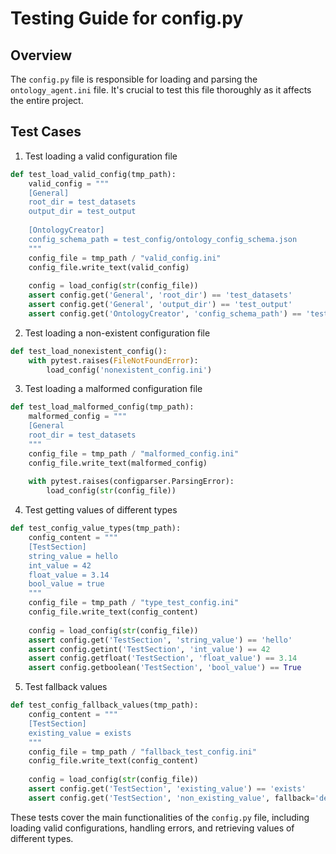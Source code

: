 # Testing Guide for config.py

## Overview
The `config.py` file is responsible for loading and parsing the `ontology_agent.ini` file. It's crucial to test this file thoroughly as it affects the entire project.

## Test Cases

1. Test loading a valid configuration file
```python
def test_load_valid_config(tmp_path):
    valid_config = """
    [General]
    root_dir = test_datasets
    output_dir = test_output
    
    [OntologyCreator]
    config_schema_path = test_config/ontology_config_schema.json
    """
    config_file = tmp_path / "valid_config.ini"
    config_file.write_text(valid_config)
    
    config = load_config(str(config_file))
    assert config.get('General', 'root_dir') == 'test_datasets'
    assert config.get('General', 'output_dir') == 'test_output'
    assert config.get('OntologyCreator', 'config_schema_path') == 'test_config/ontology_config_schema.json'
```

2. Test loading a non-existent configuration file
```python
def test_load_nonexistent_config():
    with pytest.raises(FileNotFoundError):
        load_config('nonexistent_config.ini')
```

3. Test loading a malformed configuration file
```python
def test_load_malformed_config(tmp_path):
    malformed_config = """
    [General
    root_dir = test_datasets
    """
    config_file = tmp_path / "malformed_config.ini"
    config_file.write_text(malformed_config)
    
    with pytest.raises(configparser.ParsingError):
        load_config(str(config_file))
```

4. Test getting values of different types
```python
def test_config_value_types(tmp_path):
    config_content = """
    [TestSection]
    string_value = hello
    int_value = 42
    float_value = 3.14
    bool_value = true
    """
    config_file = tmp_path / "type_test_config.ini"
    config_file.write_text(config_content)
    
    config = load_config(str(config_file))
    assert config.get('TestSection', 'string_value') == 'hello'
    assert config.getint('TestSection', 'int_value') == 42
    assert config.getfloat('TestSection', 'float_value') == 3.14
    assert config.getboolean('TestSection', 'bool_value') == True
```

5. Test fallback values
```python
def test_config_fallback_values(tmp_path):
    config_content = """
    [TestSection]
    existing_value = exists
    """
    config_file = tmp_path / "fallback_test_config.ini"
    config_file.write_text(config_content)
    
    config = load_config(str(config_file))
    assert config.get('TestSection', 'existing_value') == 'exists'
    assert config.get('TestSection', 'non_existing_value', fallback='default') == 'default'
```

These tests cover the main functionalities of the `config.py` file, including loading valid configurations, handling errors, and retrieving values of different types.

